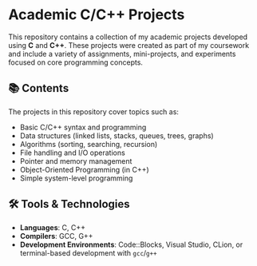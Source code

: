 # Academic C/C++ Projects

This repository contains a collection of my academic projects developed using **C** and **C++**. These projects were created as part of my coursework and include a variety of assignments, mini-projects, and experiments focused on core programming concepts.

## 📚 Contents

The projects in this repository cover topics such as:

- Basic C/C++ syntax and programming
- Data structures (linked lists, stacks, queues, trees, graphs)
- Algorithms (sorting, searching, recursion)
- File handling and I/O operations
- Pointer and memory management
- Object-Oriented Programming (in C++)
- Simple system-level programming

## 🛠️ Tools & Technologies

- **Languages**: C, C++
- **Compilers**: GCC, G++
- **Development Environments**: Code::Blocks, Visual Studio, CLion, or terminal-based development with `gcc`/`g++`
